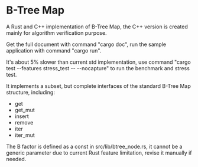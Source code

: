 # B-Tree Map

A Rust and C++ implementation of B-Tree Map, the C++ version is created mainly for algorithm verification purpose.

Get the full document with command "cargo doc", run the sample application with command "cargo run".

It's about 5% slower than current std implementation, use command "cargo test --features stress_test -- --nocapture" to run the benchmark and stress test.

It implements a subset, but complete interfaces of the standard B-Tree Map structure, including:

 - get
 - get_mut
 - insert
 - remove
 - iter
 - iter_mut

The B factor is defined as a const in src/lib/btree_node.rs, it cannot be a generic parameter due to current Rust feature limitation, revise it manually if needed.
